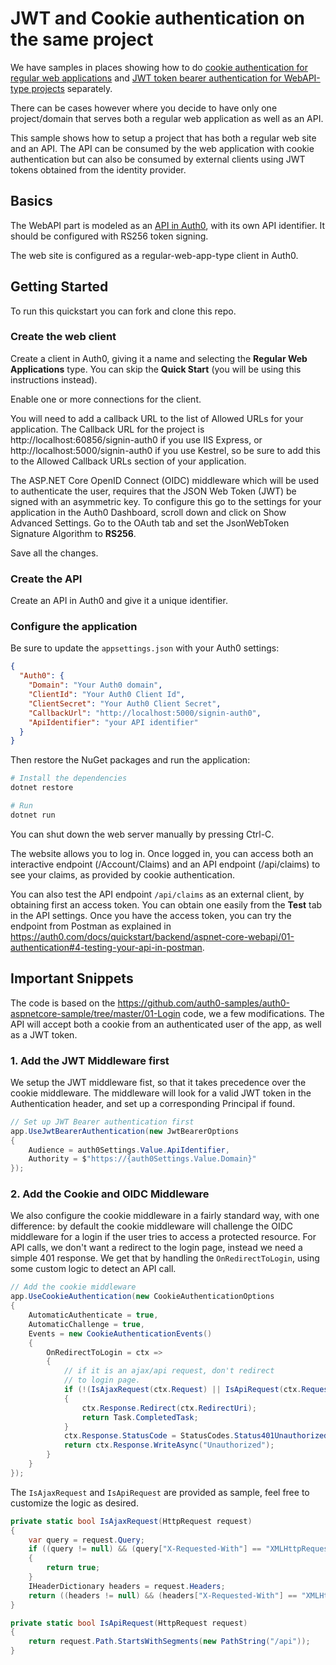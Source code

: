 # JWT and Cookie authentication on the same project

We have samples in places showing how to do [cookie authentication for regular web applications](https://github.com/auth0-samples/auth0-aspnetcore-sample)
and [JWT token bearer authentication for WebAPI-type projects](https://github.com/auth0-samples/auth0-aspnetcore-sample) separately.

There can be cases however where you decide to have only one project/domain that serves both a
regular web application as well as an API.

This sample shows how to setup a project that has both a regular web site and an API. 
The API can be consumed by the web application with cookie authentication but can 
also be consumed by external clients using JWT tokens obtained from the identity provider.

## Basics

The WebAPI part is modeled as an [API in Auth0](https://auth0.com/docs/api-auth), with its own API identifier. 
It should be configured with RS256 token signing.

The web site is configured as a regular-web-app-type client in Auth0.


## Getting Started

To run this quickstart you can fork and clone this repo.

### Create the web client
Create a client in Auth0, giving it a name and selecting the **Regular Web Applications** type. 
You can skip the **Quick Start** (you will be using this instructions instead). 

Enable one or more connections for the client.

You will need to add a callback URL to the list of Allowed URLs for your application. The Callback URL for the project is http://localhost:60856/signin-auth0 if you use IIS Express, or http://localhost:5000/signin-auth0 if you use Kestrel, so be sure to add this to the Allowed Callback URLs section of your application.

The ASP.NET Core OpenID Connect (OIDC) middleware which will be used to authenticate the user, requires that the JSON Web Token (JWT) be signed with an asymmetric key. To configure this go to the settings for your application in the Auth0 Dashboard, scroll down and click on Show Advanced Settings. Go to the OAuth tab and set the JsonWebToken Signature Algorithm to **RS256**.

Save all the changes.

### Create the API

Create an API in Auth0 and give it a unique identifier. 


### Configure the application

Be sure to update the `appsettings.json` with your Auth0 settings:

```json
{
  "Auth0": {
    "Domain": "Your Auth0 domain",
    "ClientId": "Your Auth0 Client Id",
    "ClientSecret": "Your Auth0 Client Secret",
    "CallbackUrl": "http://localhost:5000/signin-auth0",
    "ApiIdentifier": "your API identifier"
  } 
}
```

Then restore the NuGet packages and run the application:

```bash
# Install the dependencies
dotnet restore

# Run
dotnet run
```

You can shut down the web server manually by pressing Ctrl-C.

The website allows you to log in. Once logged in, you can access both an interactive
endpoint (/Account/Claims) and an API endpoint (/api/claims) to see your claims, as 
provided by cookie authentication.


You can also test the API endpoint `/api/claims` as an external client, by obtaining
first an access token. You can obtain one easily from the **Test** tab in the API settings. 
Once you have the access token, you can try the endpoint from Postman as explained in https://auth0.com/docs/quickstart/backend/aspnet-core-webapi/01-authentication#4-testing-your-api-in-postman.

## Important Snippets

The code is based on the https://github.com/auth0-samples/auth0-aspnetcore-sample/tree/master/01-Login code,
we a few modifications.
The API will accept both a cookie from an authenticated user of the app, 
as well as a JWT token.


### 1. Add the JWT Middleware first


We setup the JWT middleware fist, so that it takes precedence 
over the cookie middleware.
The middleware will look for a valid JWT token in the Authentication
header, and set up a corresponding Principal if found.

```csharp
// Set up JWT Bearer authentication first 
app.UseJwtBearerAuthentication(new JwtBearerOptions
{
    Audience = auth0Settings.Value.ApiIdentifier,
    Authority = $"https://{auth0Settings.Value.Domain}"
});
```


### 2. Add the Cookie and OIDC Middleware

We also configure the cookie middleware in a fairly standard way, with one difference:
by default the cookie middleware will challenge the OIDC middleware for a login if the
user tries to access a protected resource. 
For API calls, we don't want a redirect to the login page, instead we need a simple
401 response. We get that by handling the `OnRedirectToLogin`, using some custom logic
to detect an API call. 

```csharp
// Add the cookie middleware
app.UseCookieAuthentication(new CookieAuthenticationOptions
{
    AutomaticAuthenticate = true,
    AutomaticChallenge = true,
    Events = new CookieAuthenticationEvents()
    {
        OnRedirectToLogin = ctx =>
        {
            // if it is an ajax/api request, don't redirect
            // to login page.
            if (!(IsAjaxRequest(ctx.Request) || IsApiRequest(ctx.Request)))
            {
                ctx.Response.Redirect(ctx.RedirectUri);
                return Task.CompletedTask;
            }
            ctx.Response.StatusCode = StatusCodes.Status401Unauthorized;
            return ctx.Response.WriteAsync("Unauthorized");
        }
    }
});
```

The `IsAjaxRequest` and `IsApiRequest` are provided as sample, feel free
to customize the logic as desired.

```csharp
private static bool IsAjaxRequest(HttpRequest request)
{
    var query = request.Query;
    if ((query != null) && (query["X-Requested-With"] == "XMLHttpRequest"))
    {
        return true;
    }
    IHeaderDictionary headers = request.Headers;
    return ((headers != null) && (headers["X-Requested-With"] == "XMLHttpRequest"));
}

private static bool IsApiRequest(HttpRequest request)
{
    return request.Path.StartsWithSegments(new PathString("/api"));
}
```
